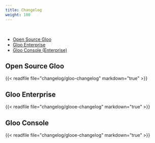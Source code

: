 ```yaml
---
title: Changelog
weight: 100
---
```


<br>

- [Open Source Gloo](#open-source-gloo)
- [Gloo Enterprise](#gloo-enterprise)
- [Gloo Console (Enterprise)](#gloo-console)

## Open Source Gloo
{{< readfile file="changelog/gloo-changelog" markdown="true" >}}

## Gloo Enterprise
{{< readfile file="changelog/glooe-changelog" markdown="true" >}}

## Gloo Console
{{< readfile file="changelog/glooe-changelog" markdown="true" >}}